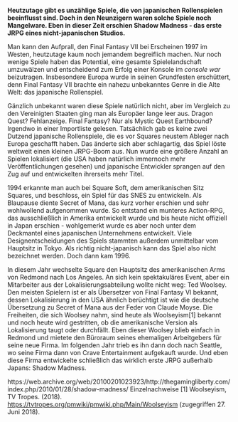<!-- wp:paragraph -->
<p><strong>Heutzutage gibt es unzählige Spiele, die von japanischen Rollenspielen beeinflusst sind. Doch in den Neunzigern waren solche Spiele noch Mangelware. Eben in dieser Zeit erschien Shadow Madness - das erste JRPG eines nicht-japanischen Studios.</strong></p>
<!-- /wp:paragraph -->

<!-- wp:paragraph -->
<p>Man kann den Aufprall, den Final Fantasy VII bei Erscheinen 1997 im Westen, heutzutage kaum noch jemandem begreiflich machen. Nur noch wenige Spiele haben das Potential, eine gesamte Spielelandschaft umzuwälzen und entscheidend zum Erfolg einer Konsole im <em>console war</em> beizutragen. Insbesondere Europa wurde in seinen Grundfesten erschüttert, denn Final Fantasy VII brachte ein nahezu unbekanntes Genre in die Alte Welt: das japanische Rollenspiel.</p>
<!-- /wp:paragraph -->

<!-- wp:paragraph -->
<p>Gänzlich unbekannt waren diese Spiele natürlich nicht, aber im Vergleich zu den Vereinigten Staaten ging man als Europäer lange leer aus. Dragon Quest? Fehlanzeige. Final Fantasy? Nur als Mystic Quest Earthbound? Irgendwo in einer Importliste gelesen. Tatsächlich gab es keine zwei Dutzend japanische Rollenspiele, die es vor Squares neustem Ableger nach Europa geschafft haben. Das änderte sich aber schlagartig, das Spiel löste weltweit einen kleinen JRPG-Boom aus. Nun wurde eine größere Anzahl an Spielen lokalisiert (die USA haben natürlich immernoch mehr Veröffentlichungen gesehen) und japanische Entwickler sprangen auf den Zug auf und entwickelten ihrerseits mehr Titel.</p>
<!-- /wp:paragraph -->

<!-- wp:paragraph -->
<p>1994 erkannte man auch bei Square Soft, dem amerikanischen Sitz Squares, und beschloss, ein Spiel für das SNES zu entwickeln. Als Blaupause diente Secret of Mana, das kurz vorher erschien und sehr wohlwollend aufgenommen wurde. So entstand ein munteres Action-RPG, das ausschließlich in Amerika entwickelt wurde und bis heute nicht offiziell in Japan erschien - wohlgemerkt wurde es aber noch unter dem Deckmantel eines japanischen Unternehmens entwickelt. Viele Designentscheidungen des Spiels stammten außerdem unmittelbar vom Hauptsitz in Tokyo. Als richtig nicht-japanisch kann das Spiel also nicht bezeichnet werden. Doch dann kam 1996.</p>
<!-- /wp:paragraph -->

<!-- wp:paragraph -->
<p>In diesem Jahr wechselte Square den Hauptsitz des amerikanischen Arms von Redmond nach Los Angeles. An sich kein spektakuläres Event, aber ein Mitarbeiter aus der Lokalisierungsabteilung wollte nicht weg: Ted Woolsey. Den meisten Spielern ist er als Übersetzer von Final Fantasy VI bekannt, dessen Lokalisierung in den USA ähnlich berüchtigt ist wie die deutsche Übersetzung zu Secret of Mana aus der Feder von Claude Moyse. Die Freiheiten, die sich Woolsey nahm, sind heute als Woolseyism[1] bekannt und noch heute wird gestritten, ob die amerikanische Version als Lokalisierung taugt oder durchfällt. Eben dieser Woolsey blieb einfach in Redmond und mietete den Büroraum seines ehemaligen Arbeitgebers für seine neue Firma. Im folgenden Jahr trieb es ihn dann doch nach Seattle, wo seine Firma dann von Crave Entertainment aufgekauft wurde. Und eben diese Firma entwickelte schließlich das wirklich erste JRPG außerhalb Japans: Shadow Madness.</p>
<!-- /wp:paragraph -->

<!-- wp:paragraph -->
<p>https://web.archive.org/web/20100201023923/http://thegamingliberty.com/index.php/2010/01/28/shadow-madness/ Einzelnachweise [1] Woolseyism, TV Tropes. (2018). <a href="https://tvtropes.org/pmwiki/pmwiki.php/Main/Woolseyism" target="_blank" rel="noreferrer noopener">https://tvtropes.org/pmwiki/pmwiki.php/Main/Woolseyism</a> (zugegriffen 27. Juni 2018).</p>
<!-- /wp:paragraph -->
